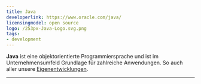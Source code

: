 ```yaml
---
title: Java
developerlink: https://www.oracle.com/java/
licensingmodel: open source
logo: /253px-Java-Logo.svg.png
tags:
- development
---
```

__Java__ ist eine objektorientierte Programmiersprache und ist im Unternehmensumfeld Grundlage für zahlreiche Anwendungen.
So auch aller unsere [Eigenentwicklungen](../publish.html#referenzarchitektur-fur-eigenentwicklungen).

---
